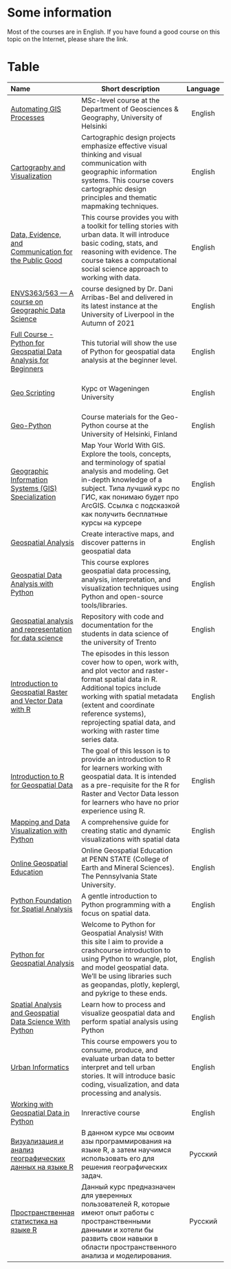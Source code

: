 # Some information
Most of the courses are in English. If you have found a good course on this topic on the Internet, please share the link.

# Table
| Name | Short description | Language | Tags |
| :--- | ----------------- | :------: | :--: |
| [Automating GIS Processes](https://autogis-site.readthedocs.io/en/2022/)                                                   | MSc-level course at the Department of Geosciences & Geography, University of Helsinki                                                                                                                                                                                                  | English | Intermediate,<br>Vector,<br>Бесплатный               |
| [Cartography and Visualization](https://www.e-education.psu.edu/geog486/)                                                  | Cartographic design projects emphasize effective visual thinking and visual communication with geographic information systems. This course covers cartographic design principles and thematic mapmaking techniques.                                                                    | English | NotDS/ML,<br>Бесплатный                              |
| [Data, Evidence, and Communication for the Public Good](https://github.com/gboeing/ppd534/tree/main/syllabus)              | This course provides you with a toolkit for telling stories with urban data. It will introduce basic coding, stats, and reasoning with evidence. The course takes a computational social science approach to working with data.                                                        | English | Beginner,<br>Бесплатный                              |
| [ENVS363/563 — A course on Geographic Data Science](https://darribas.org/gds_course/content/home.html)                     | course designed by Dr. Dani Arribas-Bel and delivered in its latest instance at the University of Liverpool in the Autumn of 2021                                                                                                                                                      | English | Beginner,<br>Бесплатный                              |
| [Full Course - Python for Geospatial Data Analysis for Beginners](https://www.youtube.com/watch?v=KoLAlcBv290)             | This tutorial will show the use of Python for geospatial data analysis at the beginner level.                                                                                                                                                                                          | English | Beginner,<br>Бесплатный                              |
| [Geo Scripting](https://geoscripting-wur.github.io/)                                                                       | Курс от Wageningen University                                                                                                                                                                                                                                                          | English | Intermediate,<br>Raster,<br>Vector,<br>Бесплатный    |
| [Geo-Python](https://geo-python-site.readthedocs.io/en/latest/)                                                            | Course materials for the Geo-Python course at the University of Helsinki, Finland                                                                                                                                                                                                      | English | Beginner,<br>Бесплатный                              |
| [Geographic Information Systems (GIS) Specialization](https://www.coursera.org/specializations/gis)                        | Map Your World With GIS. Explore the tools, concepts, and terminology of spatial analysis and modeling. Get in-depth knowledge of a subject. Типа лучший курс по ГИС, как понимаю будет про ArcGIS. Ссылка с подсказкой как получить бесплатные курсы на курсере                       | English | Beginner,<br>Платный                                 |
| [Geospatial Analysis](https://www.kaggle.com/learn/geospatial-analysis)                                                    | Create interactive maps, and discover patterns in geospatial data                                                                                                                                                                                                                      | English | Beginner,<br>Vector,<br>Бесплатный                   |
| [Geospatial Data Analysis with Python](https://uwgda-jupyterbook.readthedocs.io/en/latest/intro.html)                      | This course explores geospatial data processing, analysis, interpretation, and visualization techniques using Python and open-source tools/libraries.                                                                                                                                  | English | Beginner,<br>Бесплатный                              |
| [Geospatial analysis and representation for data science](https://github.com/napo/geospatial_course_unitn)                 | Repository with code and documentation for the students in data science of the university of Trento                                                                                                                                                                                    | English | Intermediate,<br>Бесплатный                          |
| [Introduction to Geospatial Raster and Vector Data with R](https://datacarpentry.org/r-raster-vector-geospatial/)          | The episodes in this lesson cover how to open, work with, and plot vector and raster-format spatial data in R. Additional topics include working with spatial metadata (extent and coordinate reference systems), reprojecting spatial data, and working with raster time series data. | English | Beginner,<br>Бесплатный                              |
| [Introduction to R for Geospatial Data](https://datacarpentry.org/r-intro-geospatial/)                                     | The goal of this lesson is to provide an introduction to R for learners working with geospatial data. It is intended as a pre-requisite for the R for Raster and Vector Data lesson for learners who have no prior experience using R.                                                 | English | Beginner,<br>Бесплатный                              |
| [Mapping and Data Visualization with Python](https://courses.spatialthoughts.com/python-dataviz.html)                      | A comprehensive guide for creating static and dynamic visualizations with spatial data                                                                                                                                                                                                 | English | Beginner,<br>Бесплатный                              |
| [Online Geospatial Education](https://geospatial.psu.edu/the-experience/course-catalog)                                    | Online Geospatial Education at PENN STATE (College of Earth and Mineral Sciences). The Pennsylvania State University.                                                                                                                                                                  | English | Beginner,<br>Intermediate,<br>Бесплатный,<br>Платный |
| [Python Foundation for Spatial Analysis](https://courses.spatialthoughts.com/python-foundation.html)                       | A gentle introduction to Python programming with a focus on spatial data.                                                                                                                                                                                                              | English | Beginner,<br>Бесплатный                              |
| [Python for Geospatial Analysis](https://www.tomasbeuzen.com/python-for-geospatial-analysis/README.html)                   | Welcome to Python for Geospatial Analysis! With this site I aim to provide a crashcourse introduction to using Python to wrangle, plot, and model geospatial data. We’ll be using libraries such as geopandas, plotly, keplergl, and pykrige to these ends.                            | English | Beginner,<br>Raster,<br>Vector,<br>Бесплатный        |
| [Spatial Analysis and Geospatial Data Science With Python](https://www.udemy.com/course/spatial-data-science-with-python/) | Learn how to process and visualize geospatial data and perform spatial analysis using Python                                                                                                                                                                                           | English | Beginner,<br>Vector,<br>Платный                      |
| [Urban Informatics](https://github.com/gboeing/ppd430/blob/main/syllabus/readme.md)                                        | This course empowers you to consume, produce, and evaluate urban data to better interpret and tell urban stories. It will introduce basic coding, visualization, and data processing and analysis.                                                                                     | English | Beginner,<br>Бесплатный                              |
| [Working with Geospatial Data in Python](https://www.datacamp.com/courses/working-with-geospatial-data-in-python)          | Inreractive course                                                                                                                                                                                                                                                                     | English | Intermediate,<br>Vector,<br>Платный                  |
| [Визуализация и анализ географических данных на языке R](https://tsamsonov.github.io/r-geo-course/)                        | В данном курсе мы освоим азы программирования на языке R, а затем научимся использовать его для решения географических задач.                                                                                                                                                          | Русский    | Beginner,<br>Бесплатный                              |
| [Пространственная статистика на языке R](https://tsamsonov.github.io/r-spatstat-course/index.html)                         | Данный курс предназначен для уверенных пользователей R, которые имеют опыт работы с пространственными данными и хотели бы развить свои навыки в области пространственного анализа и моделирования.                                                                                     | Русский    | Intermediate,<br>Бесплатный                          |